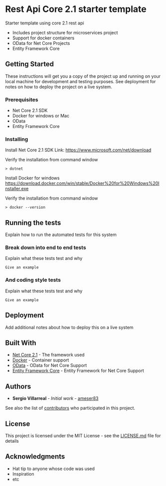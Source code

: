 # Rest Api Core 2.1 starter template

Starter template using core 2.1 rest api

- Includes project structure for microservices project
- Support for docker containers
- OData for Net Core Projects
- Entity Framework Core 

## Getting Started

These instructions will get you a copy of the project up and running on your local machine for development and testing purposes. 
See deployment for notes on how to deploy the project on a live system.

### Prerequisites

- Net Core 2.1 SDK
- Docker for windows or Mac 
- OData
- Entity Framework Core

### Installing

Install Net Core 2.1 SDK Link: https://www.microsoft.com/net/download

Verify the installation from command window

```
> dotnet 
```

Install Docker for windows https://download.docker.com/win/stable/Docker%20for%20Windows%20Installer.exe

Verify the installation from command window

```
> docker --version
```


## Running the tests

Explain how to run the automated tests for this system

### Break down into end to end tests

Explain what these tests test and why

```
Give an example
```

### And coding style tests

Explain what these tests test and why

```
Give an example
```

## Deployment

Add additional notes about how to deploy this on a live system

## Built With

* [Net Core 2.1](https://www.microsoft.com/net/download) - The framework used
* [Docker](https://docs.docker.com/docker-for-windows/install/) - Container support
* [OData](https://www.nuget.org/packages/Microsoft.AspNetCore.OData/) - OData for Net Core Support
* [Entity Framework Core](https://www.nuget.org/packages/Microsoft.EntityFrameworkCore) - Entity Framework for Net Core Support

## Authors

* **Sergio Villarreal** - *Initial work* - [ameser83](https://github.com/ameser83)

See also the list of [contributors](https://github.com/your/project/contributors) who participated in this project.

## License

This project is licensed under the MIT License - see the [LICENSE.md](LICENSE.md) file for details

## Acknowledgments

* Hat tip to anyone whose code was used
* Inspiration
* etc
